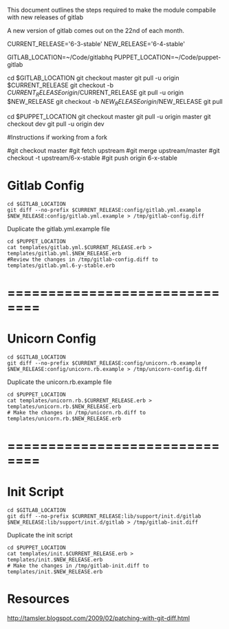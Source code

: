 This document outlines the steps required to make the module compabile with new releases of gitlab

A new version of gitlab comes out on the 22nd of each month. 


CURRENT_RELEASE='6-3-stable'
NEW_RELEASE='6-4-stable'

GITLAB_LOCATION=~/Code/gitlabhq
PUPPET_LOCATION=~/Code/puppet-gitlab

cd $GITLAB_LOCATION
git checkout master
git pull -u origin $CURRENT_RELEASE
git checkout -b $CURRENT_RELEASE origin/$CURRENT_RELEASE
git pull -u origin $NEW_RELEASE
git checkout -b $NEW_RELEASE origin/$NEW_RELEASE
git pull

cd $PUPPET_LOCATION
git checkout master
git pull -u origin master
git checkout dev
git pull -u origin dev

#Instructions if working from a fork
  
#git checkout master
#git fetch upstream
#git merge upstream/master
#git checkout -t upstream/6-x-stable
#git push origin 6-x-stable






# Gitlab Config

    cd $GITLAB_LOCATION
    git diff --no-prefix $CURRENT_RELEASE:config/gitlab.yml.example $NEW_RELEASE:config/gitlab.yml.example > /tmp/gitlab-config.diff

Duplicate the gitlab.yml.example file

    cd $PUPPET_LOCATION
    cat templates/gitlab.yml.$CURRENT_RELEASE.erb > templates/gitlab.yml.$NEW_RELEASE.erb
    #Review the changes in /tmp/gitlab-config.diff to templates/gitlab.yml.6-y-stable.erb

# ==============================


# Unicorn Config

    cd $GITLAB_LOCATION
    git diff --no-prefix $CURRENT_RELEASE:config/unicorn.rb.example $NEW_RELEASE:config/unicorn.rb.example > /tmp/unicorn-config.diff

    
Duplicate the unicorn.rb.example file

    cd $PUPPET_LOCATION
    cat templates/unicorn.rb.$CURRENT_RELEASE.erb > templates/unicorn.rb.$NEW_RELEASE.erb
    # Make the changes in /tmp/unicorn.rb.diff to templates/unicorn.rb.$NEW_RELEASE.erb

# ==============================

# Init Script

    cd $GITLAB_LOCATION
    git diff --no-prefix $CURRENT_RELEASE:lib/support/init.d/gitlab $NEW_RELEASE:lib/support/init.d/gitlab > /tmp/gitlab-init.diff

Duplicate the init script

    cd $PUPPET_LOCATION
    cat templates/init.$CURRENT_RELEASE.erb > templates/init.$NEW_RELEASE.erb
    # Make the changes in /tmp/gitlab-init.diff to templates/init.$NEW_RELEASE.erb




# Resources

http://tamsler.blogspot.com/2009/02/patching-with-git-diff.html